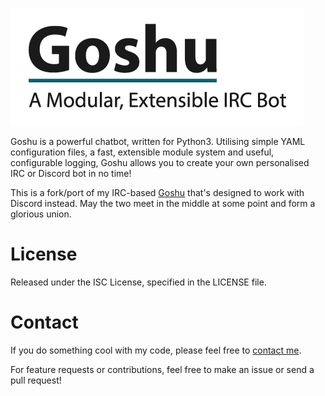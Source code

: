 ![Goshu](docs/logo.png)

Goshu is a powerful chatbot, written for Python3. Utilising simple YAML configuration files, a fast, extensible module system and useful, configurable logging, Goshu allows you to create your own personalised IRC or Discord bot in no time!

This is a fork/port of my IRC-based [Goshu](https://github.com/goshuirc/goshu) that's designed to work with Discord instead. May the two meet in the middle at some point and form a glorious union.


# License
Released under the ISC License, specified in the LICENSE file.


# Contact
If you do something cool with my code, please feel free to [contact me](daniel@danieloaks.net).

For feature requests or contributions, feel free to make an issue or send a pull request!

